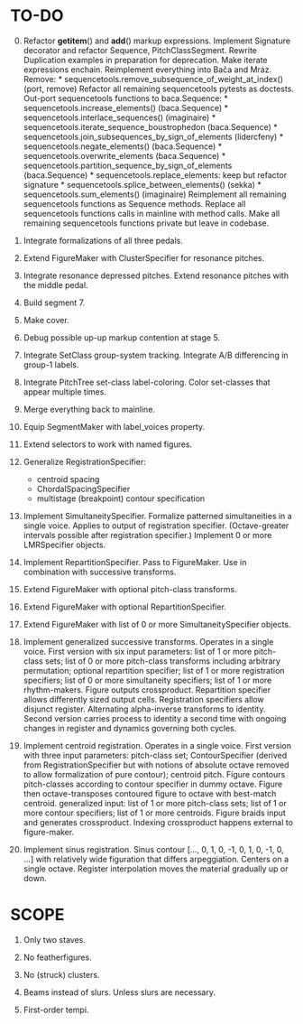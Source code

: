 TO-DO
=====

0.  Refactor __getitem__() and __add__() markup expressions.
    Implement Signature decorator and refactor Sequence, PitchClassSegment.
    Rewrite Duplication examples in preparation for deprecation.
    Make iterate expressions enchain.
    Reimplement everything into Bača and Mráz.
    Remove:
        * sequencetools.remove_subsequence_of_weight_at_index() (port, remove)
    Refactor all remaining sequencetools pytests as doctests.
    Out-port sequencetools functions to baca.Sequence:
        * sequencetools.increase_elements() (baca.Sequence)
        * sequencetools.interlace_sequences() (imaginaire)
        * sequencetools.iterate_sequence_boustrophedon (baca.Sequence)
        * sequencetools.join_subsequences_by_sign_of_elements (lidercfeny)
        * sequencetools.negate_elements() (baca.Sequence)
        * sequencetools.overwrite_elements (baca.Sequence)
        * sequencetools.partition_sequence_by_sign_of_elements (baca.Sequence)
        * sequencetools.replace_elements: keep but refactor signature
        * sequencetools.splice_between_elements() (sekka)
        * sequencetools.sum_elements() (imaginaire)
    Reimplement all remaining sequencetools functions as Sequence methods.
    Replace all sequencetools functions calls in mainline with method calls.
    Make all remaining sequencetools functions private but leave in codebase.

1.  Integrate formalizations of all three pedals.

2.  Extend FigureMaker with ClusterSpecifier for resonance pitches.

3.  Integrate resonance depressed pitches.
    Extend resonance pitches with the middle pedal.

4.  Build segment 7.

5.  Make cover.

6.  Debug possible up-up markup contention at stage 5.

7.  Integrate SetClass group-system tracking.
    Integrate A/B differencing in group-1 labels.

8.  Integrate PitchTree set-class label-coloring.
    Color set-classes that appear multiple times.

9.  Merge everything back to mainline.

10. Equip SegmentMaker with label_voices property.

11. Extend selectors to work with named figures.

12. Generalize RegistrationSpecifier:
    * centroid spacing
    * ChordalSpacingSpecifier
    * multistage (breakpoint) contour specification

13. Implement SimultaneitySpecifier.
    Formalize patterned simultaneities in a single voice.
    Applies to output of registration specifier.
    (Octave-greater intervals possible after registration specifier.)
    Implement 0 or more LMRSpecifier objects.

14. Implement RepartitionSpecifier.
    Pass to FigureMaker.
    Use in combination with successive transforms.

15. Extend FigureMaker with optional pitch-class transforms.

16. Extend FigureMaker with optional RepartitionSpecifier.

17. Extend FigureMaker with list of 0 or more SimultaneitySpecifier objects.

18. Implement generalized successive transforms. Operates in a single voice.
    First version with six input parameters: list of 1 or more pitch-class
    sets; list of 0 or more pitch-class transforms including arbitrary
    permutation; optional repartition specifier; list of 1 or more registration
    specifiers; list of 0 or more simultaneity specifiers; list of 1 or more
    rhythm-makers. Figure outputs crossproduct. Repartition specifier allows
    differently sized output cells. Registration specifiers allow disjunct
    register. Alternating alpha-inverse transforms to identity. Second version
    carries process to identity a second time with ongoing changes in register
    and dynamics governing both cycles.

19. Implement centroid registration. Operates in a single voice. First version
    with three input parameters: pitch-class set; ContourSpecifier (derived
    from RegistrationSpecifier but with notions of absolute octave removed to
    allow formalization of pure contour); centroid pitch. Figure contours
    pitch-classes according to contour specifier in dummy octave. Figure then
    octave-transposes contoured figure to octave with best-match centroid.
    generalized input: list of 1 or more pitch-class sets; list of 1 or more
    contour specifiers; list of 1 or more centroids. Figure braids input and
    generates crossproduct. Indexing crossproduct happens external to
    figure-maker.

20. Implement sinus registration. Sinus contour [..., 0, 1, 0, -1, 0, 1, 0, -1,
    0, ...] with relatively wide figuration that differs arpeggiation. Centers
    on a single octave. Register interpolation moves the material gradually up
    or down.

SCOPE
=====

1.  Only two staves.

2.  No featherfigures.

3.  No (struck) clusters.

4.  Beams instead of slurs. Unless slurs are necessary.

5.  First-order tempi.
